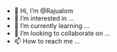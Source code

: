 - 👋 Hi, I’m @Rajualom
- 👀 I’m interested in ...
- 🌱 I’m currently learning ...
- 💞️ I’m looking to collaborate on ...
- 📫 How to reach me ...

<!---
Rajualom/Rajualom is a ✨ special ✨ repository because its `README.md` (this file) appears on your GitHub profile.
You can click the Preview link to take a look at your changes.
--->
